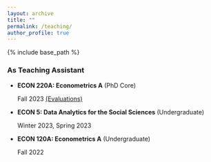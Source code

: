 ```yaml
---
layout: archive
title: ""
permalink: /teaching/
author_profile: true
---
```


{% include base_path %}


### As Teaching Assistant

- **ECON 220A: Econometrics A** (PhD Core) 

    Fall 2023 [(Evaluations)](https://vedant-vohra.github.io/files/Econ-220A-FA23-Evaluations.pdf)

- **ECON 5: Data Analytics for the Social Sciences**  (Undergraduate) 

    Winter 2023, Spring 2023

- **ECON 120A: Econometrics A** (Undergraduate) 

    Fall 2022
